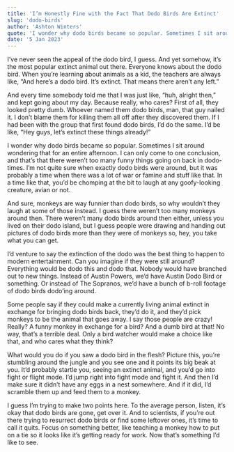 ```yaml
---
title: 'I’m Honestly Fine with the Fact That Dodo Birds Are Extinct'
slug: 'dodo-birds'
author: 'Ashton Winters'
quote: 'I wonder why dodo birds became so popular. Sometimes I sit around wondering that for an entire afternoon. I can only come to one conclusion.'
date: '5 Jan 2023'
---
```


I’ve never seen the appeal of the dodo bird, I guess. And yet somehow, it’s the most popular extinct animal out there. Everyone knows about the dodo bird. When you’re learning about animals as a kid, the teachers are always like, “And here’s a dodo bird. It’s extinct. That means there aren’t any left.”

And every time somebody told me that I was just like, “huh, alright then,” and kept going about my day. Because really, who cares? First of all, they looked pretty dumb. Whoever named them dodo birds, man, that guy nailed it. I don’t blame them for killing them all off after they discovered them. If I had been with the group that first found dodo birds, I’d do the same. I’d be like, “Hey guys, let’s extinct these things already!”

I wonder why dodo birds became so popular. Sometimes I sit around wondering that for an entire afternoon. I can only come to one conclusion, and that’s that there weren’t too many funny things going on back in dodo-times. I’m not quite sure when exactly dodo birds were around, but it was probably a time when there was a lot of war or famine and stuff like that. In a time like that, you’d be chomping at the bit to laugh at any goofy-looking creature, avian or not.

And sure, monkeys are way funnier than dodo birds, so why wouldn’t they laugh at some of those instead. I guess there weren’t too many monkeys around then. There weren’t many dodo birds around then either, unless you lived on their dodo island, but I guess people were drawing and handing out pictures of dodo birds more than they were of monkeys so, hey, you take what you can get.

I’d venture to say the extinction of the dodo was the best thing to happen to modern entertainment. Can you imagine if they were still around? Everything would be dodo this and dodo that. Nobody would have branched out to new things. Instead of Austin Powers, we’d have Austin Dodo Bird or something. Or instead of The Sopranos, we’d have a bunch of b-roll footage of dodo birds dodo’ing around.

Some people say if they could make a currently living animal extinct in exchange for bringing dodo birds back, they’d do it, and they’d pick monkeys to be the animal that goes away. I say those people are crazy! Really? A funny monkey in exchange for a bird? And a dumb bird at that! No way, that’s a terrible deal. Only a bird watcher would make a choice like that, and who cares what they think?

What would you do if you saw a dodo bird in the flesh? Picture this, you’re stumbling around the jungle and you see one and it points its big beak at you. It’d probably startle you, seeing an extinct animal, and you’d go into fight or flight mode. I’d jump right into fight mode and fight it. And then I’d make sure it didn’t have any eggs in a nest somewhere. And if it did, I’d scramble them up and feed them to a monkey.

I guess I’m trying to make two points here. To the average person, listen, it’s okay that dodo birds are gone, get over it. And to scientists, if you’re out there trying to resurrect dodo birds or find some leftover ones, it’s time to call it quits. Focus on something better, like teaching a monkey how to put on a tie so it looks like it’s getting ready for work. Now that’s something I’d like to see.
